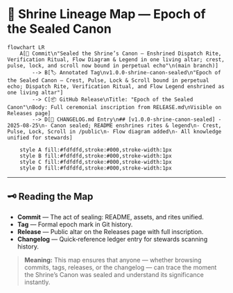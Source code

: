 # 📜 Shrine Lineage Map — Epoch of the Sealed Canon

```mermaid
flowchart LR
    A[💠 Commit\n"Sealed the Shrine’s Canon — Enshrined Dispatch Rite, Verification Ritual, Flow Diagram & Legend in one living altar; crest, pulse, lock, and scroll now bound in perpetual echo"\n(main branch)] 
        --> B[🏷 Annotated Tag\nv1.0.0-shrine-canon-sealed\n"Epoch of the Sealed Canon — Crest, Pulse, Lock & Scroll bound in perpetual echo; Dispatch Rite, Verification Ritual, and Flow Legend enshrined as one living altar"]
        --> C[📦 GitHub Release\nTitle: "Epoch of the Sealed Canon"\nBody: Full ceremonial inscription from RELEASE.md\nVisible on Releases page]
        --> D[📖 CHANGELOG.md Entry\n## [v1.0.0-shrine-canon-sealed] - 2025-08-25\n- Canon sealed; README enshrines rites & legend\n- Crest, Pulse, Lock, Scroll in /public\n- Flow diagram added\n- All knowledge unified for stewards]

    style A fill:#fdfdfd,stroke:#000,stroke-width:1px
    style B fill:#fdfdfd,stroke:#000,stroke-width:1px
    style C fill:#fdfdfd,stroke:#000,stroke-width:1px
    style D fill:#fdfdfd,stroke:#000,stroke-width:1px
```

---

## 🗝 Reading the Map

- **Commit** — The act of sealing: README, assets, and rites unified.  
- **Tag** — Formal epoch mark in Git history.  
- **Release** — Public altar on the Releases page with full inscription.  
- **Changelog** — Quick‑reference ledger entry for stewards scanning history.

> **Meaning:** This map ensures that anyone — whether browsing commits, tags, releases, or the changelog — can trace the moment the Shrine’s Canon was sealed and understand its significance instantly.
